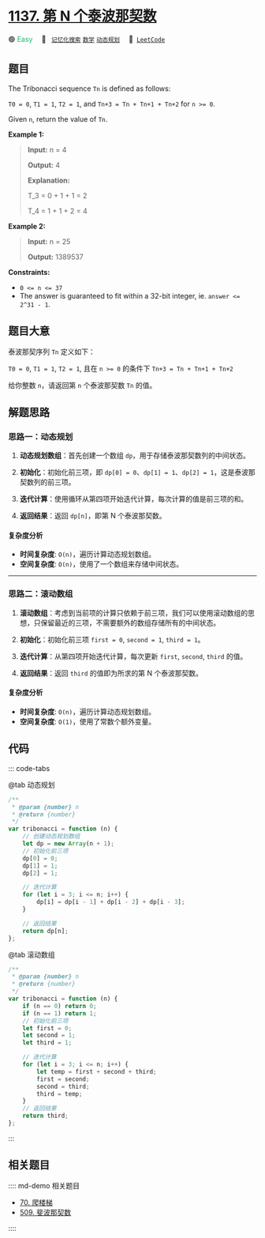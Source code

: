 # [1137. 第 N 个泰波那契数](https://leetcode.com/problems/n-th-tribonacci-number)

🟢 <font color=#15bd66>Easy</font>&emsp; 🔖&ensp; [`记忆化搜索`](/leetcode/outline/tag/memoization.md) [`数学`](/leetcode/outline/tag/mathematics.md) [`动态规划`](/leetcode/outline/tag/dynamic-programming.md)&emsp; 🔗&ensp;[`LeetCode`](https://leetcode.com/problems/n-th-tribonacci-number/)

## 题目

The Tribonacci sequence `Tn` is defined as follows:

`T0 = 0`, `T1 = 1`, `T2 = 1`, and `Tn+3 = Tn + Tn+1 + Tn+2` for `n >= 0`.

Given `n`, return the value of `Tn`.

**Example 1:**

> **Input:** n = 4
>
> **Output:** 4
>
> **Explanation:**
>
> T_3 = 0 + 1 + 1 = 2
>
> T_4 = 1 + 1 + 2 = 4

**Example 2:**

> **Input:** n = 25
>
> **Output:** 1389537

**Constraints:**

- `0 <= n <= 37`
- The answer is guaranteed to fit within a 32-bit integer, ie. `answer <= 2^31 - 1`.

## 题目大意

泰波那契序列 `Tn` 定义如下：

`T0 = 0`, `T1 = 1`, `T2 = 1`, 且在 `n >= 0` 的条件下 `Tn+3 = Tn + Tn+1 + Tn+2`

给你整数 `n`，请返回第 `n` 个泰波那契数 `Tn` 的值。

## 解题思路

### 思路一：动态规划

1. **动态规划数组**：首先创建一个数组 `dp`，用于存储泰波那契数列的中间状态。

2. **初始化**：初始化前三项，即 `dp[0] = 0`、`dp[1] = 1`、`dp[2] = 1`，这是泰波那契数列的前三项。

3. **迭代计算**：使用循环从第四项开始迭代计算，每次计算的值是前三项的和。

4. **返回结果**：返回 `dp[n]`，即第 N 个泰波那契数。

#### 复杂度分析

- **时间复杂度**: `O(n)`，遍历计算动态规划数组。
- **空间复杂度**: `O(n)`，使用了一个数组来存储中间状态。

---

### 思路二：滚动数组

1. **滚动数组**：考虑到当前项的计算只依赖于前三项，我们可以使用滚动数组的思想，只保留最近的三项，不需要额外的数组存储所有的中间状态。

2. **初始化**：初始化前三项 `first = 0`, `second = 1`, `third = 1`。

3. **迭代计算**：从第四项开始迭代计算，每次更新 `first`, `second`, `third` 的值。

4. **返回结果**：返回 `third` 的值即为所求的第 N 个泰波那契数。

#### 复杂度分析

- **时间复杂度**: `O(n)`，遍历计算动态规划数组。
- **空间复杂度**: `O(1)`，使用了常数个额外变量。

## 代码

::: code-tabs

@tab 动态规划

```javascript
/**
 * @param {number} n
 * @return {number}
 */
var tribonacci = function (n) {
	// 创建动态规划数组
	let dp = new Array(n + 1);
	// 初始化前三项
	dp[0] = 0;
	dp[1] = 1;
	dp[2] = 1;

	// 迭代计算
	for (let i = 3; i <= n; i++) {
		dp[i] = dp[i - 1] + dp[i - 2] + dp[i - 3];
	}

	// 返回结果
	return dp[n];
};
```

@tab 滚动数组

```javascript
/**
 * @param {number} n
 * @return {number}
 */
var tribonacci = function (n) {
	if (n == 0) return 0;
	if (n == 1) return 1;
	// 初始化前三项
	let first = 0;
	let second = 1;
	let third = 1;

	// 迭代计算
	for (let i = 3; i <= n; i++) {
		let temp = first + second + third;
		first = second;
		second = third;
		third = temp;
	}
	// 返回结果
	return third;
};
```

:::

## 相关题目

:::: md-demo 相关题目

- [70. 爬楼梯](./0070.md)
- [509. 斐波那契数](./0509.md)

::::
